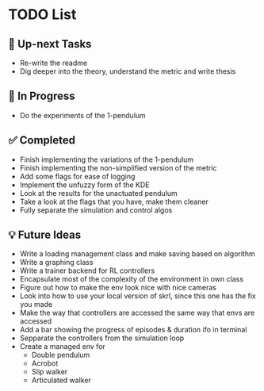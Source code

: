 # TODO List

## 📌 Up-next Tasks
- Re-write the readme
- Dig deeper into the theory, understand the metric and write thesis

## 🔄 In Progress
- Do the experiments of the 1-pendulum

## ✅ Completed
- Finish implementing the variations of the 1-pendulum
- Finish implementing the non-simplified version of the metric
- Add some flags for ease of logging
- Implement the unfuzzy form of the KDE
- Look at the results for the unactuated pendulum
- Take a look at the flags that you have, make them cleaner
- Fully separate the simulation and control algos

## 💡 Future Ideas
- Write a loading management class and make saving based on algorithm
- Write a graphing class
- Write a trainer backend for RL controllers
- Encapsulate most of the complexity of the environment in own class
- Figure out how to make the env look nice with nice cameras
- Look into how to use your local version of skrl, since this one has the fix you made
- Make the way that controllers are accessed the same way that envs are accessed
- Add a bar showing the progress of episodes & duration ifo in terminal
- Sepparate the controllers from the simulation loop
- Create a managed env for
  - Double pendulum
  - Acrobot
  - Slip walker
  - Articulated walker
